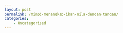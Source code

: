 ```yaml
---
layout: post
permalink: /mimpi-menangkap-ikan-nila-dengan-tangan/
categories:
    - Uncategorized
---
```


